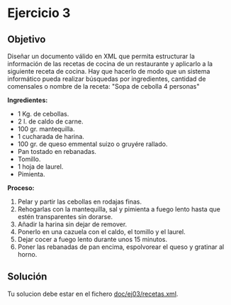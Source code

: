 # Ejercicio 3

## Objetivo

Diseñar un documento válido en XML que permita estructurar la información de las recetas de cocina de un restaurante y aplicarlo a la siguiente receta de cocina. Hay que hacerlo de modo que un sistema informático pueda realizar búsquedas por ingredientes, cantidad de comensales o nombre de la receta: "Sopa de cebolla 4 personas"

**Ingredientes:**

- 1 Kg. de cebollas.
- 2 l. de caldo de carne.
- 100 gr. mantequilla.
- 1 cucharada de harina.
- 100 gr. de queso emmental suizo o gruyére rallado.
- Pan tostado en rebanadas.
- Tomillo.
- 1 hoja de laurel.
- Pimienta.

**Proceso:**

1. Pelar y partir las cebollas en rodajas finas.
2. Rehogarlas con la mantequilla, sal y pimienta a fuego lento hasta que estén transparentes sin dorarse.
3. Añadir la harina sin dejar de remover.
4. Ponerlo en una cazuela con el caldo, el tomillo y el laurel.
5. Dejar cocer a fuego lento durante unos 15 minutos.
6. Poner las rebanadas de pan encima, espolvorear el queso y gratinar al horno.

## Solución

Tu solucion debe estar en el fichero [doc/ej03/recetas.xml](recetas.xml).
